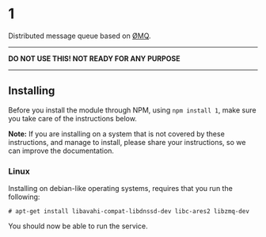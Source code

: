 # 1

Distributed message queue based on [ØMQ](http://www.zeromq.org/).

--------------------------------------------------------------------------------

**DO NOT USE THIS! NOT READY FOR ANY PURPOSE**

--------------------------------------------------------------------------------

## Installing

Before you install the module through NPM, using `npm install 1`, make sure you
take care of the instructions below.

**Note:** If you are installing on a system that is not covered by these
instructions, and manage to install, please share your instructions, so we can
improve the documentation.

### Linux

Installing on debian-like operating systems, requires that you run the
following:

```
# apt-get install libavahi-compat-libdnssd-dev libc-ares2 libzmq-dev
```

You should now be able to run the service.